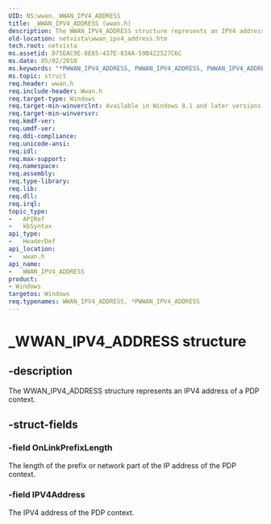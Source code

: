 ```yaml
---
UID: NS:wwan._WWAN_IPV4_ADDRESS
title: _WWAN_IPV4_ADDRESS (wwan.h)
description: The WWAN_IPV4_ADDRESS structure represents an IPV4 address of a PDP context.
old-location: netvista\wwan_ipv4_address.htm
tech.root: netvista
ms.assetid: D75EAC9E-8E65-437E-83AA-59B422527C6C
ms.date: 05/02/2018
ms.keywords: "*PWWAN_IPV4_ADDRESS, PWWAN_IPV4_ADDRESS, PWWAN_IPV4_ADDRESS structure pointer [Network Drivers Starting with Windows Vista], WWAN_IPV4_ADDRESS, WWAN_IPV4_ADDRESS structure [Network Drivers Starting with Windows Vista], _WWAN_IPV4_ADDRESS, netvista.wwan_ipv4_address, wwan/PWWAN_IPV4_ADDRESS, wwan/WWAN_IPV4_ADDRESS"
ms.topic: struct
req.header: wwan.h
req.include-header: Wwan.h
req.target-type: Windows
req.target-min-winverclnt: Available in Windows 8.1 and later versions of Windows.
req.target-min-winversvr: 
req.kmdf-ver: 
req.umdf-ver: 
req.ddi-compliance: 
req.unicode-ansi: 
req.idl: 
req.max-support: 
req.namespace: 
req.assembly: 
req.type-library: 
req.lib: 
req.dll: 
req.irql: 
topic_type:
-	APIRef
-	kbSyntax
api_type:
-	HeaderDef
api_location:
-	wwan.h
api_name:
-	WWAN_IPV4_ADDRESS
product:
- Windows
targetos: Windows
req.typenames: WWAN_IPV4_ADDRESS, *PWWAN_IPV4_ADDRESS
---
```


# _WWAN_IPV4_ADDRESS structure


## -description


The WWAN_IPV4_ADDRESS structure represents an IPV4 address of a PDP context.


## -struct-fields




### -field OnLinkPrefixLength

The length of the prefix or network part of the IP address of the PDP context.


### -field IPV4Address

The IPV4 address of the PDP context.
